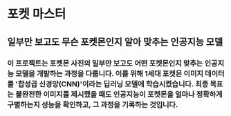# 포켓 마스터
## 일부만 보고도 무슨 포켓몬인지 알아 맞추는 인공지능 모델

### 이 프로젝트는 포켓몬 사진의 일부만 보고도 어떤 포켓몬인지 맞추는 인공지능 모델을 개발하는 과정을 다룹니다. 이를 위해 1세대 포켓몬 이미지 데이터를 '합성곱 신경망(CNN)'이라는 딥러닝 모델에 학습시켰습니다. 최종 목표는 불완전한 이미지를 제시했을 때도 인공지능이 포켓몬을 얼마나 정확하게 구별하는지 성능을 확인하고, 그 과정을 기록하는 것입니다.
